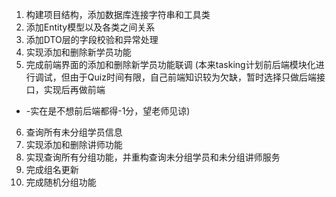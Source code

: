 1. 构建项目结构，添加数据库连接字符串和工具类
2. 添加Entity模型以及各类之间关系
3. 添加DTO层的字段校验和异常处理
4. 实现添加和删除新学员功能
5. 完成前端界面的添加和删除新学员功能联调
(本来tasking计划前后端模块化进行调试，但由于Quiz时间有限，自己前端知识较为欠缺，暂时选择只做后端接口，实现后再做前端
- -实在是不想前后端都得-1分，望老师见谅)
6. 查询所有未分组学员信息
7. 实现添加和删除讲师功能
8. 实现查询所有分组功能，并重构查询未分组学员和未分组讲师服务
9. 完成组名更新
10. 完成随机分组功能
